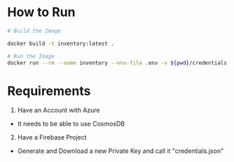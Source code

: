 # How to Run

```bash
# Build the Image

docker build -t inventory:latest .

# Run the Image
docker run --rm --name inventory --env-file .env -v ${pwd}/credentials.json:/app/credentials.json  -p 8080:8080 inventory:latest

```

# Requirements

1. Have an Account with Azure

- It needs to be able to use CosmosDB

2. Have a Firebase Project

- Generate and Download a new Private Key and call it "credentials.json"

